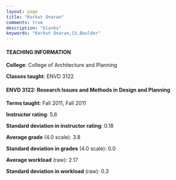 ```yaml
---
layout: page
title: "Korkut Onaran" 
comments: true
description: "blanks"
keywords: "Korkut Onaran,CU,Boulder"
---
```

<head>
<script src="https://ajax.googleapis.com/ajax/libs/jquery/2.1.3/jquery.min.js"></script>
<script src="https://dl.dropboxusercontent.com/s/pc42nxpaw1ea4o9/highcharts.js?dl=0"></script>
<!-- <script src="../assets/js/highcharts.js"></script> -->
<style type="text/css">@font-face {
	font-family: "Bebas Neue";
	src: url(https://www.filehosting.org/file/details/544349/BebasNeue Regular.otf) format("opentype");
	}
	h1.Bebas { 
		font-family: "Bebas Neue", Verdana, Tahoma;
	}
</style>
</head>
	   
#### TEACHING INFORMATION

**College**: College of Architecture and Planning

**Classes taught**: ENVD 3122

#### ENVD 3122: Research Issues and Methods in Design and Planning

**Terms taught**: Fall 2011, Fall 2011

**Instructor rating**: 5.6

**Standard deviation in instructor rating**: 0.18

**Average grade** (4.0 scale): 3.8

**Standard deviation in grades** (4.0 scale): 0.0

**Average workload** (raw): 2.17

**Standard deviation in workload** (raw): 0.3

